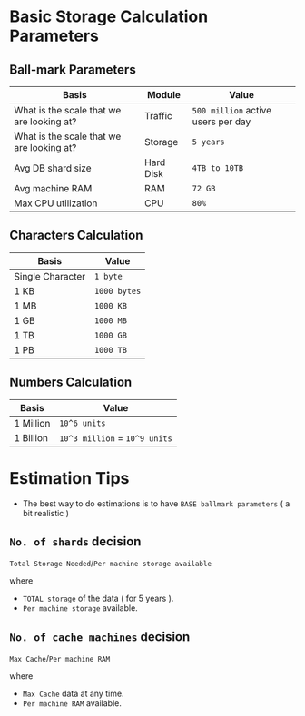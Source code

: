 

# Basic Storage Calculation Parameters

## Ball-mark Parameters

| Basis                                     | Module    | Value                              |
|-------------------------------------------|-----------|------------------------------------|
| What is the scale that we are looking at? | Traffic   | `500 million` active users per day |
| What is the scale that we are looking at? | Storage   | `5 years`                          |
| Avg DB shard size                         | Hard Disk | `4TB to 10TB`                      |
| Avg machine RAM                           | RAM       | `72 GB`                            |
| Max CPU utilization                       | CPU       | `80%`                              |

## Characters Calculation

| Basis               | Value        | 
|---------------------|--------------|
| Single Character    | `1 byte`     |
| 1 KB                | `1000 bytes` |
| 1 MB                | `1000 KB`    |
| 1 GB                | `1000 MB`    |
| 1 TB                | `1000 GB`    |
| 1 PB                | `1000 TB`    |

## Numbers Calculation

| Basis     | Value                         | 
|-----------|-------------------------------|
| 1 Million | `10^6 units`                  |
| 1 Billion | `10^3 million` = `10^9 units` |

# Estimation Tips

- The best way to do estimations is to have `BASE ballmark parameters` ( a bit realistic )

## `No. of shards` decision

`Total Storage Needed`/`Per machine storage available`

where
  - `TOTAL storage` of the data ( for 5 years ).
  - `Per machine storage` available.

## `No. of cache machines` decision

`Max Cache`/`Per machine RAM`

where
  - `Max Cache` data at any time.
  - `Per machine RAM` available.


